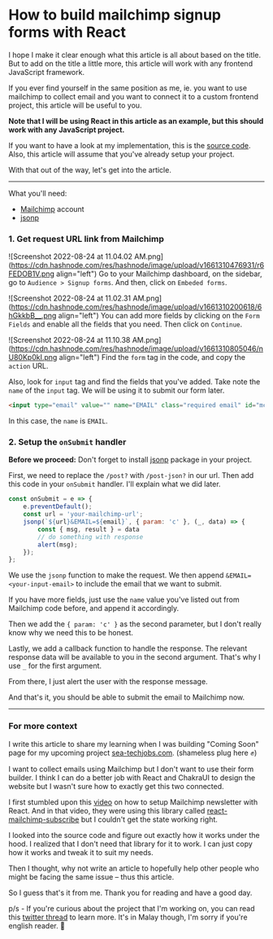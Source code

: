 # How to build mailchimp signup forms with React

I hope I make it clear enough what this article is all about based on the title. But to add on the title a little more, this article will work with any frontend JavaScript framework.

If you ever find yourself in the same position as me, ie. you want to use mailchimp to collect email and you want to connect it to a custom frontend project, this article will be useful to you.

**Note that I will be using React in this article as an example, but this should work with any JavaScript project.**

If you want to have a look at my implementation, this is the [source code](https://github.com/afrieirham/react-mailchimp). Also, this article will assume that you've already setup your project.

With that out of the way, let's get into the article.

----

What you'll need:
- [Mailchimp](https://login.mailchimp.com/signup/) account
- [jsonp](https://www.npmjs.com/package/jsonp)


### 1. Get request URL link from Mailchimp
![Screenshot 2022-08-24 at 11.04.02 AM.png](https://cdn.hashnode.com/res/hashnode/image/upload/v1661310476931/r6FEDOB1V.png align="left")
Go to your Mailchimp dashboard, on the sidebar, go to `Audience > Signup forms`. And then, click on `Embeded forms`.


![Screenshot 2022-08-24 at 11.02.31 AM.png](https://cdn.hashnode.com/res/hashnode/image/upload/v1661310200618/6hGkkbB__.png align="left")
You can add more fields by clicking on the `Form Fields` and enable all the fields that you need. Then click on `Continue`.


![Screenshot 2022-08-24 at 11.10.38 AM.png](https://cdn.hashnode.com/res/hashnode/image/upload/v1661310805046/nU80Kp0kI.png align="left")
Find the `form` tag in the code, and copy the `action` URL.

Also, look for `input` tag and find the fields that you've added. Take note the `name` of the `input` tag. We will be using it to submit our form later.

```html
<input type="email" value="" name="EMAIL" class="required email" id="mce-EMAIL" required>
```

In this case, the `name` is `EMAIL`.

### 2. Setup the `onSubmit` handler

**Before we proceed:** Don't forget to install [jsonp](https://www.npmjs.com/package/jsonp) package in your project.

First, we need to replace the `/post?` with `/post-json?` in our url. Then add this code in your `onSubmit` handler. I'll explain what we did later.

```js
const onSubmit = e => {
    e.preventDefault();
    const url = 'your-mailchimp-url';
    jsonp(`${url}&EMAIL=${email}`, { param: 'c' }, (_, data) => {
        const { msg, result } = data
        // do something with response
        alert(msg);
    });
};
```

We use the `jsonp` function to make the request. We then append `&EMAIL=<your-input-email>` to include the email that we want to submit.

If you have more fields, just use the `name` value you've listed out from Mailchimp code before, and append it accordingly.

Then we add the `{ param: 'c' }` as the second parameter, but I don't really know why we need this to be honest. 

Lastly, we add a callback function to handle the response. The relevant response data will be available to you in the second argument. That's why I use `_` for the first argument.

From there, I just alert the user with the response message.

And that's it, you should be able to submit the email to Mailchimp now.

---

### For more context

I write this article to share my learning when I was building "Coming Soon" page for my upcoming project [sea-techjobs.com](https://sea-techjobs.com). (shameless plug here ✊)

I want to collect emails using Mailchimp but I don't want to use their form builder. I think I can do a better job with React and ChakraUI to design the website but I wasn't sure how to exactly get this two connected.

I first stumbled upon this [video](https://youtu.be/kNiHE-FoA1c) on how to setup Mailchimp newsletter with React. And in that video, they were using this library called [react-mailchimp-subscribe](https://www.npmjs.com/package/react-mailchimp-subscribe) but I couldn't get the state working right.

I looked into the source code and figure out exactly how it works under the hood. I realized that I don't need that library for it to work. I can just copy how it works and tweak it to suit my needs.

Then I thought, why not write an article to hopefully help other people who might be facing the same issue – thus this article.

So I guess that's it from me. Thank you for reading and have a good day.

p/s - If you're curious about the project that I'm working on, you can read this [twitter thread](https://twitter.com/afrieirham_/status/1561369652067938304) to learn more. It's in Malay though, I'm sorry if you're english reader. 🤧


